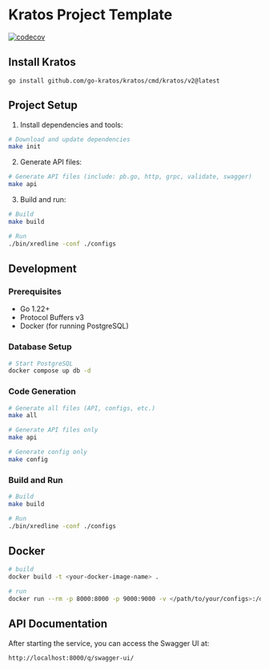 # Kratos Project Template

[![codecov](https://codecov.io/gh/26huitailang/cross-redline/branch/main/graph/badge.svg)](https://codecov.io/gh/26huitailang/cross-redline)

## Install Kratos
```
go install github.com/go-kratos/kratos/cmd/kratos/v2@latest
```

## Project Setup
1. Install dependencies and tools:
```bash
# Download and update dependencies
make init
```

2. Generate API files:
```bash
# Generate API files (include: pb.go, http, grpc, validate, swagger)
make api
```

3. Build and run:
```bash
# Build
make build

# Run
./bin/xredline -conf ./configs
```

## Development

### Prerequisites
- Go 1.22+
- Protocol Buffers v3
- Docker (for running PostgreSQL)

### Database Setup
```bash
# Start PostgreSQL
docker compose up db -d
```

### Code Generation
```bash
# Generate all files (API, configs, etc.)
make all

# Generate API files only
make api

# Generate config only
make config
```

### Build and Run
```bash
# Build
make build

# Run
./bin/xredline -conf ./configs
```

## Docker
```bash
# build
docker build -t <your-docker-image-name> .

# run
docker run --rm -p 8000:8000 -p 9000:9000 -v </path/to/your/configs>:/data/conf <your-docker-image-name>
```

## API Documentation
After starting the service, you can access the Swagger UI at:
```
http://localhost:8000/q/swagger-ui/
```

